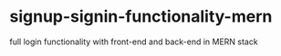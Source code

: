 # signup-signin-functionality-mern
full login functionality with front-end and back-end in MERN stack
